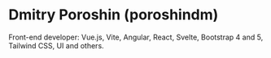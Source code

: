 # Dmitry Poroshin (poroshindm)
Front-end developer: Vue.js, Vite, Angular, React, Svelte, Bootstrap 4 and 5, Tailwind CSS, UI and others.
